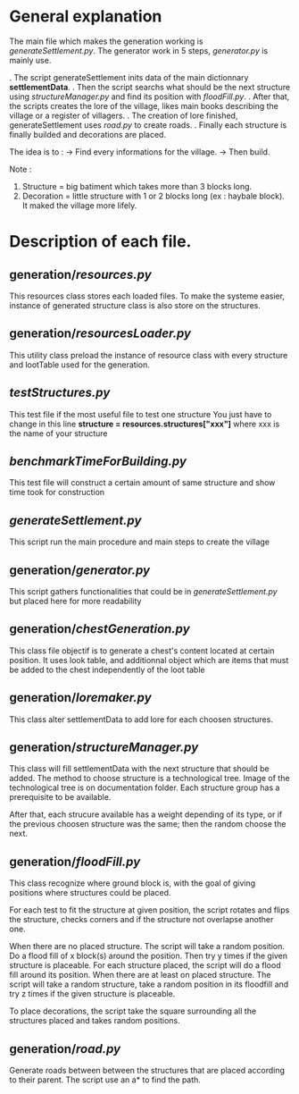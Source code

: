 # General explanation

The main file which makes the generation working is *generateSettlement.py*.
The generator work in 5 steps, *generator.py* is mainly use.


. The script generateSettlement inits data of the main dictionnary **settlementData**.
. Then the script searchs what should be the next structure using *structureManager.py* and find its position with *floodFill.py*.
. After that, the scripts creates the lore of the village, likes main books describing the village or a register of villagers.
. The creation of lore finished, generateSettlement uses *road.py* to create roads.
. Finally each structure is finally builded and decorations are placed. 

The idea is to :
-> Find every informations for the village.
-> Then build.


Note : 
1. Structure = big batiment which takes more than 3 blocks long.
2. Decoration = little structure with 1 or 2 blocks long (ex : haybale block). It maked the village more lifely.


# Description of each file.

## generation/*resources.py*

This resources class stores each loaded files. 
To make the systeme easier, instance of generated structure class is also store on the structures.


## generation/*resourcesLoader.py*

This utility class preload the instance of resource class with every structure and lootTable used for the generation.


## *testStructures.py*

This test file if the most useful file to test one structure
You just have to change in this line **structure = resources.structures["xxx"]** where xxx is the name of your structure


## *benchmarkTimeForBuilding.py*

This test file will construct a certain amount of same structure and show time took for construction


## *generateSettlement.py*

This script run the main procedure and main steps to create the village


## generation/*generator.py*

This script gathers functionalities that could be in *generateSettlement.py* but placed here for more readability


## generation/*chestGeneration.py*

This class file objectif is to generate a chest's content located at certain position. 
It uses look table, and additionnal object which are items that must be added to the chest independently of the loot table


## generation/*loremaker.py*

This class alter settlementData to add lore for each choosen structures.


## generation/*structureManager.py*

This class will fill settlementData with the next structure that should be added. 
The method to choose structure is a technological tree.
Image of the technological tree is on documentation folder.
Each structure group has a prerequisite to be available.
 
After that, each strucure available has a weight depending of its type, or if the previous choosen structure was the same; then the random choose the next.


## generation/*floodFill.py*

This class recognize where ground block is, with the goal of giving positions where structures could be placed.

For each test to fit the structure at given position, the script rotates and flips the structure, checks corners and if the structure not overlapse another one.

When there are no placed structure. The script will take a random position. Do a flood fill of x block(s) around the position. Then try y times if the given structure is placeable. 
For each structure placed, the script will do a flood fill around its position.
When there are at least on placed structure. The script will take a random structure, take a random position in its floodfill and try z times if the given structure is placeable.

To place decorations, the script take the square surrounding all the structures placed and takes random positions. 


## generation/*road.py*

Generate roads between between the structures that are placed according to their parent. The script use an a* to find the path.